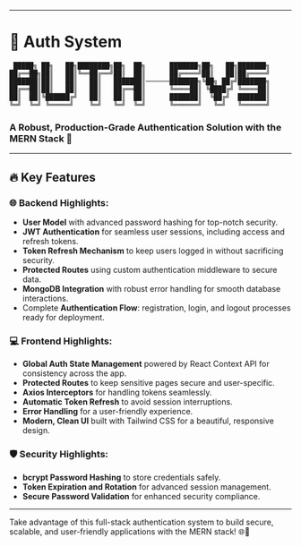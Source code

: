 
---

# 🚀 Auth System 

```
 █████╗ ██╗   ██╗████████╗██╗  ██╗      ███████╗██╗   ██╗███████╗
██╔══██╗██║   ██║╚══██╔══╝██║  ██║      ██╔════╝██║   ██║██╔════╝
███████║██║   ██║   ██║   ███████║──────███████╗╚██╗ ██╔╝███████╗   
██╔══██║██║   ██║   ██║   ██╔══██║      ╚════██║ ╚████╔╝ ╚════██║   
██║  ██║╚██████╔╝   ██║   ██║  ██║      ███████║  ╚██╔╝  ███████║  
╚═╝  ╚═╝ ╚═════╝    ╚═╝   ╚═╝  ╚═╝      ╚══════╝   ╚═╝   ╚══════╝   

```


### A Robust, Production-Grade Authentication Solution with the MERN Stack 🔐

---

## 🔥 Key Features

### 🌐 Backend Highlights:
- **User Model** with advanced password hashing for top-notch security.
- **JWT Authentication** for seamless user sessions, including access and refresh tokens.
- **Token Refresh Mechanism** to keep users logged in without sacrificing security.
- **Protected Routes** using custom authentication middleware to secure data.
- **MongoDB Integration** with robust error handling for smooth database interactions.
- Complete **Authentication Flow**: registration, login, and logout processes ready for deployment.

### 💻 Frontend Highlights:
- **Global Auth State Management** powered by React Context API for consistency across the app.
- **Protected Routes** to keep sensitive pages secure and user-specific.
- **Axios Interceptors** for handling tokens seamlessly.
- **Automatic Token Refresh** to avoid session interruptions.
- **Error Handling** for a user-friendly experience.
- **Modern, Clean UI** built with Tailwind CSS for a beautiful, responsive design.

### 🛡️ Security Highlights:
- **bcrypt Password Hashing** to store credentials safely.
- **Token Expiration and Rotation** for advanced session management.
- **Secure Password Validation** for enhanced security compliance.

---

Take advantage of this full-stack authentication system to build secure, scalable, and user-friendly applications with the MERN stack! 🌐🔐
